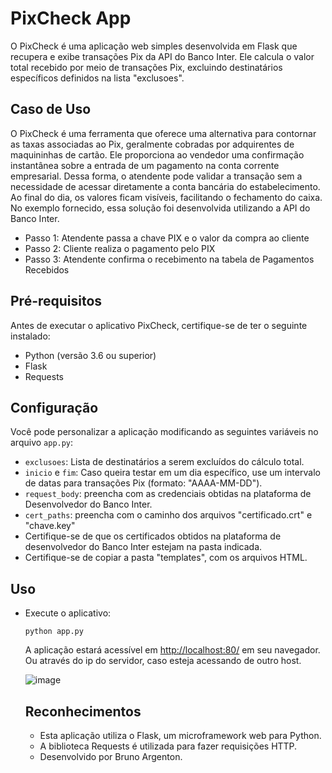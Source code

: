 
<h1>PixCheck App</h1>

<p>O PixCheck é uma aplicação web simples desenvolvida em Flask que recupera e exibe transações Pix da API do Banco Inter. Ele calcula o valor total recebido por meio de transações Pix, excluindo destinatários específicos definidos na lista "exclusoes".</p>

<h2>Caso de Uso</h2>
<p>O 
PixCheck é uma ferramenta que oferece uma alternativa para contornar as taxas associadas ao Pix, geralmente cobradas por adquirentes de maquininhas de cartão. Ele proporciona ao vendedor uma confirmação instantânea sobre a entrada de um pagamento na conta corrente empresarial. Dessa forma, o atendente pode validar a transação sem a necessidade de acessar diretamente a conta bancária do estabelecimento. Ao final do dia, os valores ficam visíveis, facilitando o fechamento do caixa. No exemplo fornecido, essa solução foi desenvolvida utilizando a API do Banco Inter.</p>
<ul>
    <li>Passo 1: Atendente passa a chave PIX e o valor da compra ao cliente</li>
    <li>Passo 2: Cliente realiza o pagamento pelo PIX</li>
    <li>Passo 3: Atendente confirma o recebimento na tabela de Pagamentos Recebidos</li>   
</ul>

<h2>Pré-requisitos</h2>

<p>Antes de executar o aplicativo PixCheck, certifique-se de ter o seguinte instalado:</p>

<ul>
    <li>Python (versão 3.6 ou superior)</li>
    <li>Flask</li>
    <li>Requests</li>
</ul>

<h2>Configuração</h2>

<p>Você pode personalizar a aplicação modificando as seguintes variáveis no arquivo <code>app.py</code>:</p>

<ul>
    <li><code>exclusoes</code>: Lista de destinatários a serem excluídos do cálculo total.</li>
    <li><code>inicio</code> e <code>fim</code>: Caso queira testar em um dia específico, use um intervalo de datas para transações Pix (formato: "AAAA-MM-DD").</li>
    <li><code>request_body</code>: preencha com as credenciais obtidas na plataforma de Desenvolvedor do Banco Inter.</li>
    <li><code>cert_paths</code>: preencha com o caminho dos arquivos "certificado.crt" e "chave.key"</li>
    <li>Certifique-se de que os certificados obtidos na plataforma de desenvolvedor do Banco Inter estejam na pasta indicada.</li>
    <li>Certifique-se de copiar a pasta "templates", com os arquivos HTML.</li>
</ul>

<h2>Uso</h2>

<ul>
    <li>Execute o aplicativo:</li>
</ol>

<pre><code>python app.py</code></pre>

<p>A aplicação estará acessível em <a href="http://localhost:80/">http://localhost:80/</a> em seu navegador. Ou através do ip do servidor, caso esteja acessando de outro host.</p>

![image](https://github.com/brunoargenton/Inter-PixCheck-Flask/assets/38015713/b224d507-e644-46cd-b2a9-df0d9425a687)


<h2>Reconhecimentos</h2>

<ul>
    <li>Esta aplicação utiliza o Flask, um microframework web para Python.</li>
    <li>A biblioteca Requests é utilizada para fazer requisições HTTP.</li>
    <li>Desenvolvido por Bruno Argenton.</li>
</ul>
